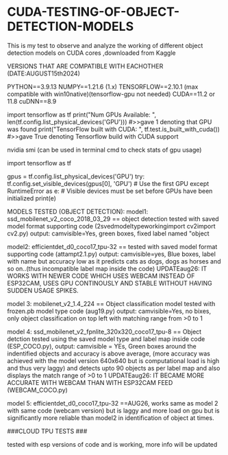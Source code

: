 # CUDA-TESTING-OF-OBJECT-DETECTION-MODELS
This is my test to observe and analyze the working of different object detection models on CUDA cores ,downloaded from Kaggle

VERSIONS THAT ARE COMPATIBLE WITH EACHOTHER (DATE:AUGUST15th2024)

PYTHON==3.9.13
NUMPY==1.21.6 (1.x)
TENSORFLOW==2.10.1 (max compatible with win10native)(tensorflow-gpu not needed)
CUDA==11.2 or 11.8
cuDNN==8.9



import tensorflow as tf
print("Num GPUs Available: ", len(tf.config.list_physical_devices('GPU'))) #>>gave 1 denoting that GPU was found
print("TensorFlow built with CUDA: ", tf.test.is_built_with_cuda())  #>>gave True denoting Tensorflow build with CUDA support



nvidia smi (can be used in terminal cmd to check stats of gpu usage)



 import tensorflow as tf

gpus = tf.config.list_physical_devices('GPU')
try:
    tf.config.set_visible_devices(gpus[0], 'GPU')  # Use the first GPU
except RuntimeError as e:
    # Visible devices must be set before GPUs have been initialized
    print(e)






MODELS TESTED (OBJECT DETECTION):
model1: ssd_mobilenet_v2_coco_2018_03_29 == object detection tested with saved model format supporting code (2svedmodeltypeworkingimport cv2import cv2.py)
         output: camvisible=Yes, green boxes, fixed label named "object



model2: efficientdet_d0_coco17_tpu-32 == tested with saved model format supporting code (attampt2.1.py)
         output: camvisible=yes, Blue boxes, label with name but accuracy low as it predicts cats as dogs, dogs as horses and so on..(thus incompatible          label map inside the code)
          UPDATEaug26: IT WORKS WITH NEWER CODE WHICH USES WEBCAM INSTEAD OF ESP32CAM, USES GPU CONTINOUSLY AND STABLE WITHOUT HAVING SUDDEN USAGE SPIKES.



model 3: mobilenet_v2_1.4_224 == Object classification model tested with frozen.pb model type code (aug19.py) 
         output: camvisible=Yes, no bixes, only object classification on top left with matching range from >0 to 1



model 4: ssd_mobilenet_v2_fpnlite_320x320_coco17_tpu-8 == Object detction tested using the saved model type and label map inside code (ESP_COCO.py),
          output: camvisible = YEs, Green boxes around the indentified objects and accuracy is above average, (more accuracy was achieved with the model           version 640x640 but is computational load is high and thus very laggy) and detects upto 90 objects as per label map and also displays the match range of >0 to 1
           UPDATEaug26: IT BECAME MORE ACCURATE WITH WEBCAM THAN WITH ESP32CAM FEED (WEBCAM_COCO.py)

           
model 5:  efficientdet_d0_coco17_tpu-32 ==AUG26, works same as model 2 with same code (webcam version) but is laggy and more load on gpu but is significantly more reliable than model2 in identification of object at times.



###CLOUD TPU TESTS ###

tested with esp versions of code and is working, more info will be updated
